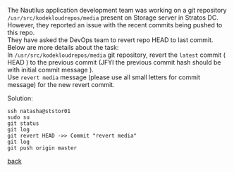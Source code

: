 The Nautilus application development team was working on a git repository `/usr/src/kodekloudrepos/media` present on Storage server in Stratos DC. However, they reported an issue with the recent commits being pushed to this repo.  
They have asked the DevOps team to revert repo HEAD to last commit. Below are more details about the task:  
In `/usr/src/kodekloudrepos/media` git repository, revert the `latest` commit ( HEAD ) to the previous commit (JFYI the previous commit hash should be with initial commit message ).  
Use `revert media` message (please use all small letters for commit message) for the new revert commit.  

Solution:  
```
ssh natasha@ststor01
sudo su
git status
git log
git revert HEAD ->> Commit "revert media"
git log
git push origin master
```

[back](https://github.com/MederD/Kodekloud-Engineer-Tasks)  



